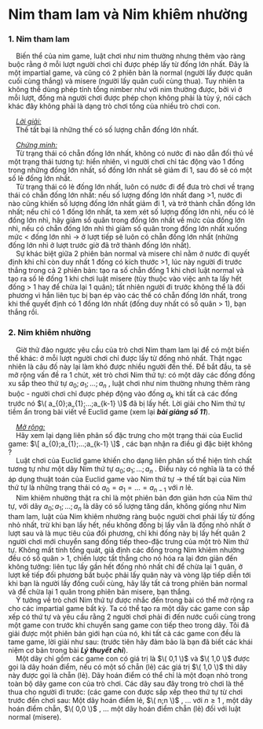 # Nim tham lam và Nim khiêm nhường
### 1. Nim tham lam 
&nbsp;&nbsp;&nbsp;&nbsp;Biến thể của nim game, luật chơi như nim thường nhưng thêm vào ràng buộc rằng ở mỗi lượt người chơi chỉ được phép lấy từ đống lớn nhất. Đây là một impartial game, và cũng có 2 phiên bản là normal (người lấy được quân cuối cùng thắng) và misere (người lấy quân cuối cùng thua). Tuy nhiên ta không thể dùng phép tính tổng nimber như với nim thường được, bởi vì ở mỗi lượt, đống mà người chơi được phép chọn không phải là tùy ý, nói cách khác đây không phải là dạng trò chơi tổng của nhiều trò chơi con. <br>

&nbsp;&nbsp;&nbsp;&nbsp;*<ins>Lời giải:</ins>* <br>
&nbsp;&nbsp;&nbsp;&nbsp;Thế tất bại là những thế có số lượng chẵn đống lớn nhất. <br>

&nbsp;&nbsp;&nbsp;&nbsp;*<ins>Chứng minh:</ins>* <br>
&nbsp;&nbsp;&nbsp;&nbsp;Từ trạng thái có chẵn đống lớn nhất, không có nước đi nào dẫn đối thủ về một trạng thái tương tự: hiển nhiên, vì người chơi chỉ tác động vào 1 đống trong những đống lớn nhất, số đống lớn nhất sẽ giảm đi 1, sau đó sẽ có một số lẻ đống lớn nhất. <br>
&nbsp;&nbsp;&nbsp;&nbsp;Từ trạng thái có lẻ đống lớn nhất, luôn có nước đi để đưa trò chơi về trạng thái có chẵn đống lớn nhất: nếu số lượng đống lớn nhất đang >1, nước đi nào cũng khiến số lượng đống lớn nhất giảm đi 1, và trở thành chẵn đống lớn nhất; nếu chỉ có 1 đống lớn nhất, ta xem xét số lượng đống lớn nhì, nếu có lẻ đống lớn nhì, hãy giảm số quân trong đống lớn nhất về mức của đống lớn nhì, nếu có chẵn đống lớn nhì thì giảm số quân trong đống lớn nhất xuống mức < đống lớn nhì $\rightarrow$ ở lượt tiếp sẽ luôn có chẵn đống lớn nhất (những đống lớn nhì ở lượt trước giờ đã trở thành đống lớn nhất). <br>
&nbsp;&nbsp;&nbsp;&nbsp;Sự khác biệt giữa 2 phiên bản normal và misere chỉ nằm ở nước đi quyết định khi chỉ còn duy nhất 1 đống có kích thước >1, lúc này người đi trước thắng trong cả 2 phiên bản: tạo ra số chẵn đống 1 khi chơi luật normal và tạo ra số lẻ đống 1 khi chơi luật misere (tùy thuộc vào việc anh ta lấy hết đống > 1 hay để chừa lại 1 quân); tất nhiên người đi trước không thể là đối phương vì hắn liên tục bị bạn ép vào các thế có chẵn đống lớn nhất, trong khi thế quyết định có 1 đống lớn nhất (đống duy nhất có số quân > 1), bạn thắng rồi. <br>

### 2. Nim khiêm nhường
&nbsp;&nbsp;&nbsp;&nbsp;Giờ thử đảo ngược yêu cầu của trò chơi Nim tham lam lại để có một biến thể khác: ở mỗi lượt người chơi chỉ được lấy từ đống nhỏ nhất. Thật ngạc nhiên là câu đố này lại làm khó được nhiều người đến thế. Để bắt đầu, ta sẽ mở rộng vấn đề ra 1 chút, xét trò chơi Nim thứ tự: có một dãy các đống đồng xu sắp theo thứ tự $a_{0};a_{1};...;a_{n}$ , luật chơi như nim thường nhưng thêm ràng buộc - người chơi chỉ được phép động vào đống $a_k$ khi tất cả các đống trước nó $\( a_{0};a_{1};...;a_{k-1} \)$ đã bị lấy hết. Lời giải cho Nim thứ tự tiềm ẩn trong bài viết về Euclid game (xem lại ***bài giảng số 11***). <br>

&nbsp;&nbsp;&nbsp;&nbsp;*<ins>Mở rộng:</ins>* <br>
&nbsp;&nbsp;&nbsp;&nbsp;Hãy xem lại dạng liên phân số đặc trưng cho một trạng thái của Euclid game: $\[ a_{0};a_{1};...;a_{k-1} \]$ , các bạn nhận ra điều gì đặc biệt không ? <br>
&nbsp;&nbsp;&nbsp;&nbsp;Luật chơi của Euclid game khiến cho dạng liên phân số thể hiện tính chất tương tự như một dãy Nim thứ tự $a_{0};a_{1};...;a_{n}$ . Điều này có nghĩa là ta có thể áp dụng thuật toán của Euclid game vào Nim thứ tự $\rightarrow$ thế tất bại của Nim thứ tự là những trạng thái có $a_{0} = a_{1} = ... = a_{n-1}$ với $n$ lẻ.<br>
&nbsp;&nbsp;&nbsp;&nbsp;Nim khiêm nhường thật ra chỉ là một phiên bản đơn giản hơn của Nim thứ tự, với dãy $a_{0};a_{1};...;a_{n}$ là dãy có số lượng tăng dần, không giống như Nim tham lam, luật của Nim khiêm nhường ràng buộc người chơi phải lấy từ đống nhỏ nhất, trừ khi bạn lấy hết, nếu không đống bị lấy vẫn là đống nhỏ nhất ở lượt sau và là mục tiêu của đối phương, chỉ khi đống này bị lấy hết quân 2 người chơi mới chuyển sang đống tiếp theo-đặc trưng của một trò Nim thứ tự. Không mất tính tổng quát, giả định các đống trong Nim khiêm nhường đều có số quân > 1, chiến lược tất thắng cho nó hóa ra lại đơn giản đến không tưởng: liên tục lấy gần hết đống nhỏ nhất chỉ để chừa lại 1 quân, ở lượt kế tiếp đối phương bắt buộc phải lấy quân này và vòng lặp tiếp diễn tới khi bạn là người lấy đống cuối cùng, hãy lấy tất cả trong phiên bản normal và để chừa lại 1 quân trong phiên bản misere, bạn thắng. <br>
&nbsp;&nbsp;&nbsp;&nbsp;Ý tưởng về trò chơi Nim thứ tự được nhắc đến trong bài có thể mở rộng ra cho các impartial game bất kỳ. Ta có thể tạo ra một dãy các game con sắp xếp có thứ tự và yêu cầu rằng 2 người chơi phải đi đến nước cuối cùng trong một game con trước khi chuyển sang game con tiếp theo trong dãy. Tôi đã giải được một phiên bản giới hạn của nó, khi tất cả các game con đều là tame game, lời giải như sau: (trước tiên hãy đảm bảo là bạn đã biết các khái niệm cơ bản trong bài ***Lý thuyết chi***). <br>
&nbsp;&nbsp;&nbsp;&nbsp;Một dãy chỉ gồm các game con có giá trị là $\( 0,1 \)$ và $\( 1,0 \)$ được gọi là dãy hoán điểm, nếu có một số chẵn (lẻ) các giá trị $\( 1,0 \)$ thì dãy này được gọi là chẵn (lẻ). Dãy hoán điểm có thể chỉ là một đoạn nhỏ trong toàn bộ dãy game con của trò chơi. Các dãy sau đây trong trò chơi là thế thua cho người đi trước: (các game con được sắp xếp theo thứ tự từ chơi trước đến chơi sau: Một dãy hoán điểm lẻ, $\(  n;n \)$ , ... với $n \ge 1$ , một dãy hoán điểm chẵn, $\( 0,0 \)$ , … một dãy hoán điểm chẵn (lẻ) đối với luật normal (misere). <br>

